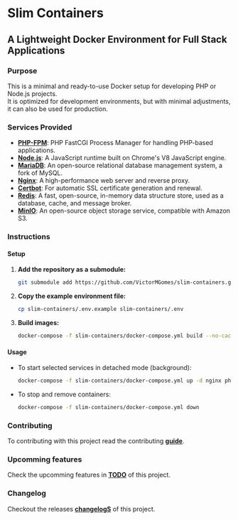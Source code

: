 # Slim Containers

## A Lightweight Docker Environment for Full Stack Applications

### Purpose

This is a minimal and ready-to-use Docker setup for developing PHP or Node.js projects.  
It is optimized for development environments, but with minimal adjustments, it can also be used for production.

### Services Provided

- **[PHP-FPM](https://github.com/php/php-src)**: PHP FastCGI Process Manager for handling PHP-based applications.
- **[Node.js](https://github.com/nodejs/node)**: A JavaScript runtime built on Chrome's V8 JavaScript engine.
- **[MariaDB](https://github.com/MariaDB/server)**: An open-source relational database management system, a fork of MySQL.
- **[Nginx](https://github.com/nginx/nginx)**: A high-performance web server and reverse proxy.
- **[Certbot](https://github.com/certbot/certbot)**: For automatic SSL certificate generation and renewal.
- **[Redis](https://github.com/redis/redis)**: A fast, open-source, in-memory data structure store, used as a database, cache, and message broker.
- **[MinIO](https://github.com/minio/minio)**: An open-source object storage service, compatible with Amazon S3.

### Instructions

#### Setup

1. **Add the repository as a submodule:**

    ```bash
    git submodule add https://github.com/VictorMGomes/slim-containers.git
    ```

2. **Copy the example environment file:**

    ```bash
    cp slim-containers/.env.example slim-containers/.env
    ```

3. **Build images:**

    ```bash
    docker-compose -f slim-containers/docker-compose.yml build --no-cache
    ```

#### Usage

- To start selected services in detached mode (background):

    ```bash
    docker-compose -f slim-containers/docker-compose.yml up -d nginx php-fpm mariadb
    ```

- To stop and remove containers:

    ```bash
    docker-compose -f slim-containers/docker-compose.yml down
    ```

### Contributing

To contributing with this project read the contributing **[guide](CONTRIBUTING.md)**.

### Upcomming features

Check the upcomming features in **[TODO](TODO.md)** of this project.

### Changelog

Checkout the releases **[changelogS](CHANGELOG.md)** of this project.
